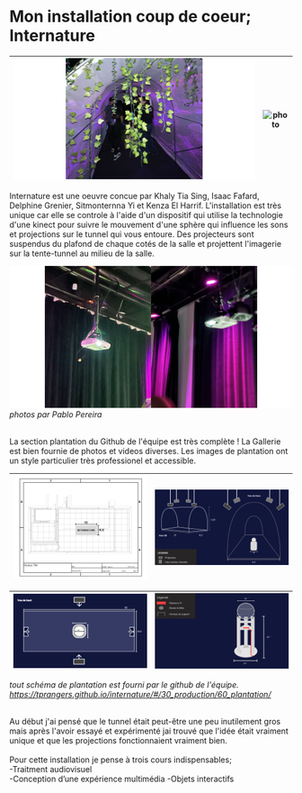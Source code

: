 <h1>Mon installation coup de coeur; Internature</h1>

![photo](./img/internature_projections.png) | ![photo](img/internature_équipe.png)
:-------------------------:|:-------------------------:
 
Internature est une oeuvre concue par Khaly Tia Sing, Isaac Fafard, Delphine Grenier, Sitmonternna Yi et Kenza El Harrif.
L'installation est très unique car elle se controle à l'aide d'un dispositif qui utilise la technologie d'une kinect pour suivre le mouvement d'une sphère qui influence les sons et projections sur le tunnel qui vous entoure. Des projecteurs sont suspendus du plafond de chaque cotés de la salle et projettent l'imagerie sur la tente-tunnel au milieu de la salle.

![photo](img/internature_projecteurs.png)
*photos par Pablo Pereira*
<br/><br/>

La section plantation du Github de l'équipe est très complète ! La Gallerie est bien fournie de photos et videos diverses. Les images de plantation ont un style particulier très professionel et accessible. 

![photo](img/internature_plantation01.jpg) | ![photo](img/internature_plantation_serre_3d.jpg) | 
:-------------------------:|:-------------------------:

![photo](img/internature_plantation_serre_haut.jpg) | ![photo](img/internature_plantation_sphere.jpg) | 
:-------------------------:|:-------------------------:

*tout schéma de plantation est fourni par le github de l'équipe. https://tprangers.github.io/internature/#/30_production/60_plantation/*

<br/>
Au début j'ai pensé que le tunnel était peut-être une peu inutilement gros mais après l'avoir essayé et expérimenté jai trouvé que l'idée était vraiment unique et que les projections fonctionnaient vraiment bien.
<br/><br/>
Pour cette installation je pense à trois cours indispensables;<br/>
-Traitment audiovisuel<br/>
-Conception d’une expérience multimédia
-Objets interactifs


